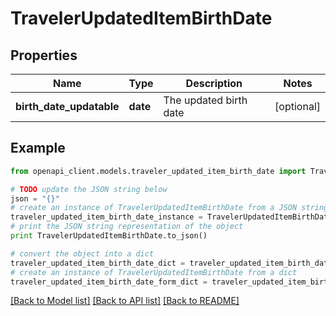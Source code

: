 # TravelerUpdatedItemBirthDate


## Properties
Name | Type | Description | Notes
------------ | ------------- | ------------- | -------------
**birth_date_updatable** | **date** | The updated birth date | [optional] 

## Example

```python
from openapi_client.models.traveler_updated_item_birth_date import TravelerUpdatedItemBirthDate

# TODO update the JSON string below
json = "{}"
# create an instance of TravelerUpdatedItemBirthDate from a JSON string
traveler_updated_item_birth_date_instance = TravelerUpdatedItemBirthDate.from_json(json)
# print the JSON string representation of the object
print TravelerUpdatedItemBirthDate.to_json()

# convert the object into a dict
traveler_updated_item_birth_date_dict = traveler_updated_item_birth_date_instance.to_dict()
# create an instance of TravelerUpdatedItemBirthDate from a dict
traveler_updated_item_birth_date_form_dict = traveler_updated_item_birth_date.from_dict(traveler_updated_item_birth_date_dict)
```
[[Back to Model list]](../README.md#documentation-for-models) [[Back to API list]](../README.md#documentation-for-api-endpoints) [[Back to README]](../README.md)


